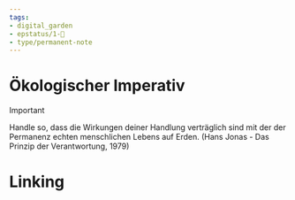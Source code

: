```yaml
---
tags: 
- digital_garden
- epstatus/1-🌱
- type/permanent-note
---
```

# Ökologischer Imperativ

> [!important]
> Handle so, dass die Wirkungen deiner Handlung verträglich sind mit der der Permanenz echten menschlichen Lebens auf Erden. (Hans Jonas - Das Prinzip der Verantwortung, 1979) 


# Linking


